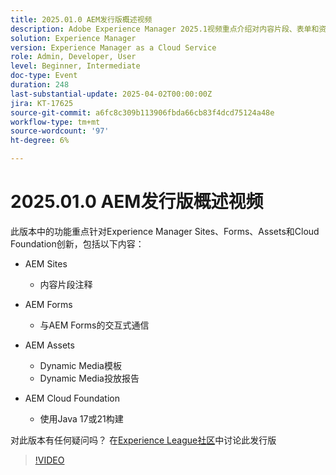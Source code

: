 ```yaml
---
title: 2025.01.0 AEM发行版概述视频
description: Adobe Experience Manager 2025.1视频重点介绍对内容片段、表单和资源的增强，包括Dynamic Media、协作工具和Java 21支持。
solution: Experience Manager
version: Experience Manager as a Cloud Service
role: Admin, Developer, User
level: Beginner, Intermediate
doc-type: Event
duration: 248
last-substantial-update: 2025-04-02T00:00:00Z
jira: KT-17625
source-git-commit: a6fc8c309b113906fbda66cb83f4dcd75124a48e
workflow-type: tm+mt
source-wordcount: '97'
ht-degree: 6%

---
```



# 2025.01.0 AEM发行版概述视频

此版本中的功能重点针对Experience Manager Sites、Forms、Assets和Cloud Foundation创新，包括以下内容：

* AEM Sites
   * 内容片段注释

* AEM Forms
   * 与AEM Forms的交互式通信

* AEM Assets
   * Dynamic Media模板
   * Dynamic Media投放报告

* AEM Cloud Foundation
   * 使用Java 17或21构建

对此版本有任何疑问吗？  在[Experience League社区](https://adobe.ly/4l2AibQ)中讨论此发行版

>[!VIDEO](https://video.tv.adobe.com/v/3456084/?learn=on&enablevpops&captions=chi_hans)
